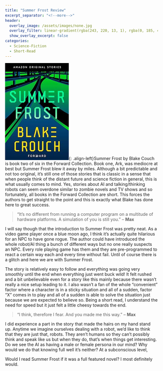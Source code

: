 ```yaml
---
title: "Summer Frost Review"
excerpt_separator: "<!--more-->"
header:
  overlay_image: /assets/images/none.jpg
  overlay_filter: linear-gradient(rgba(243, 220, 13, 1), rgba(0, 185, 47, 1))
  show_overlay_excerpt: false
categories:
  - Science-Fiction
  - Short-Read
---
```

![summer-frost-cover](/assets/images/summer-frost.jpg){: .align-left}Summer Frost by Blake Couch is book two of six in the Forward Collection. Book one, Ark, was mediocre at best but Summer Frost blew it away by miles. Although a bit predictable and not too original, it’s still one of those stories that is classic in a sense that when people think of the distant future and science fiction in general, this is what usually comes to mind. Yes, stories about AI and talking/thinking robots can seem overdone similar to zombie novels and TV shows and so fortunately, all books in the Forward Collection are short. This forces the authors to get straight to the point and this is exactly what Blake has done here to great success.

>“It’s no different from running a computer program on a multitude of hardware platforms. A simulation of you is still you.” – **Max**

I will say though that the introduction to Summer Frost was pretty neat. As a video game player once a blue moon ago, I think it’s actually quite hilarious for an NPC to have gone rogue. The author could have introduced the whole robot/AI thing a bunch of different ways but no one really suspects an NPC. Every role playing game has them and they are pre-programmed to react a certain way each and every time without fail. Until of course there is a glitch and here we are with Summer Frost.

The story is relatively easy to follow and everything was going very smoothly until the end when everything just went buck wild! It felt rushed and a bit unbelievable even for a story like this mainly because there wasn’t really a nice setup leading to it. I also wasn’t a fan of the whole “convenient” factor where a character is in a sticky situation and all of a sudden, factor “X” comes in to play and all of a sudden is able to solve the situation just because we are expected to believe so. Being a short read, I understand the need for speed but it just felt a little cheesy towards the end.

>“I think, therefore I fear. And you made me this way.” – **Max**

I did experience a part in the story that made the hairs on my hand stand up. Anytime we imagine ourselves dealing with a robot, we’d like to think that they are just that, robots. They aren’t humans so they can’t possibly think and speak like us but when they do, that’s when things get interesting. Do we see the AI as having a male or female persona in our mind? Why would we do that knowing full well it’s neither? At a subconscious level,

Would I read Summer Frost if it was a full featured novel? I most definitely would.